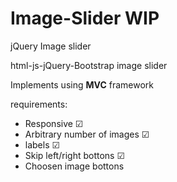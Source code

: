 # Image-Slider WIP
jQuery Image slider

html-js-jQuery-Bootstrap image slider 

Implements using **MVC** framework

requirements:
* Responsive ☑
* Arbitrary number of images ☑
* labels ☑
* Skip left/right bottons  ☑
* Choosen image bottons
